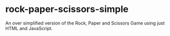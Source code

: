 # rock-paper-scissors-simple
An over simplified version of the Rock, Paper and Scissors Game using just HTML and JavaScript.
